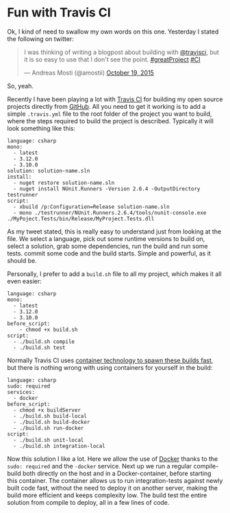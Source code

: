 Fun with Travis CI
===
Ok, I kind of need to swallow my own words on this one. Yesterday I stated the following on twitter:

<blockquote class="twitter-tweet" lang="en"><p lang="en" dir="ltr">I was thinking of writing a blogpost about building with <a href="https://twitter.com/travisci">@travisci</a>, but it is so easy to use that I don&#39;t see the point. <a href="https://twitter.com/hashtag/greatProject?src=hash">#greatProject</a> <a href="https://twitter.com/hashtag/CI?src=hash">#CI</a></p>&mdash; Andreas Mosti (@amostii) <a href="https://twitter.com/amostii/status/656205920922390528">October 19, 2015</a></blockquote>
<script async src="//platform.twitter.com/widgets.js" charset="utf-8"></script>

So, yeah.

Recently I have been playing a lot with [Travis CI](https://travis-ci.com/) for building my open source projects directly from [GitHub](https://github.com/). All you need to get it working is to add a simple ``.travis.yml`` file to the root folder of the project you want to build, where the steps required to build the project is described. Typically it will look something like this:

    language: csharp
    mono:
      - latest
      - 3.12.0
      - 3.10.0
    solution: solution-name.sln
    install:
      - nuget restore solution-name.sln
      - nuget install NUnit.Runners -Version 2.6.4 -OutputDirectory testrunner
    script:
      - xbuild /p:Configuration=Release solution-name.sln
      - mono ./testrunner/NUnit.Runners.2.6.4/tools/nunit-console.exe ./MyPoject.Tests/bin/Release/MyProject.Tests.dll

As my tweet stated, this is really easy to understand just from looking at the file. We select a language, pick out some runtime versions to build on, select a solution, grab some dependencies, run the build and run some tests. commit some code and the build starts. Simple and powerful, as it should be.

Personally, I prefer to add a `build.sh` file to all my project, which makes it all even easier:  


    language: csharp
    mono:
      - latest
      - 3.12.0
      - 3.10.0
    before_script:
        - chmod +x build.sh
    script:
      - ./build.sh compile
      - ./build.sh test
Normally Travis CI uses [container technology to spawn these builds fast](http://docs.travis-ci.com/user/migrating-from-legacy/#How-can-I-use-container-based-infrastructure%3F), but there is nothing wrong with using containers for yourself in the build:

    language: csharp
    sudo: required
    services:
      - docker
    before_script:
      - chmod +x buildServer
      - ./build.sh build-local
      - ./build.sh build-docker
      - ./build.sh run-docker
    script:
      - ./build.sh unit-local
      - ./build.sh integration-local

Now this solution I like a lot. Here we allow the use of [Docker](https://www.docker.com/) thanks to the `sudo: required` and the `-docker` service. Next up we run a regular compile-build both directly on the host and in a Docker-container, before starting this container. The container allows us to run integration-tests against newly built code fast, without the need to deploy it on another server, making the build more efficient and keeps complexity low. The build test the entire solution from compile to deploy, all in a few lines of code.  
